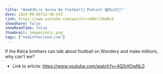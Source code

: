 ```yaml
---
title: "We&#39;re Gonna Be Football🏈 Podcast 🎧Rich🤑!"
date: 2024-09-05T12:46:43Z
link: https://www.youtube.com/watch?v=4Q0rlIOwNL0
showShare: false
showReadTime: false
thumbnail: images/misc.png
tags: ["nedinthecloud.com"]
---
```

If the Kelce brothers can talk about football on Wondery and make millions, why can't we?

- Link to article: https://www.youtube.com/watch?v=4Q0rlIOwNL0
